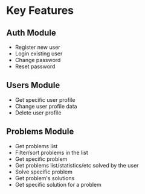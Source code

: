 # Key Features

## Auth Module
* Register new user
* Login existing user
* Change password
* Reset password

## Users Module
* Get specific user profile
* Change user profile data
* Delete user profile

## Problems Module
* Get problems list
* Filter/sort problems in the list
* Get specific problem
* Get problems list/statistics/etc solved by the user
* Solve specific problem
* Get problem's solutions
* Get specific solution for a problem
